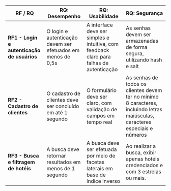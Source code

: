 | RF / RQ | RQ: Desempenho| RQ: Usabilidade| RQ: Segurança|
|---|---|---|---|
| **RF1 - Login e autenticação de usuários**| O login e autenticação devem ser efetuados em menos de 0,5s | A interface deve ser simples e intuitiva, com feedback claro para falhas de autenticação | As senhas devem ser armazenadas de forma segura, utilizando hash e salt |
| **RF2 - Cadastro de clientes**| O cadastro de clientes deve ser concluído em até 1 segundo | O formulário deve ser claro, com validação de campos em tempo real | As senhas de todos os clientes devem ter no mínimo 8 caracteres, incluindo letras maiúsculas, caracteres especiais e números |
| **RF3 - Busca e filtragem de hotéis** | A busca deve retornar resultados em menos de 1 segundo | A busca deve ser efetuada por meio de facetas laterais em base de índice inverso | Ao realizar a busca, exibir apenas hotéis credenciados e com 3 estrelas ou mais. |

